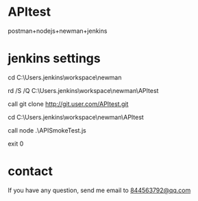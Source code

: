 # APItest
postman+nodejs+newman+jenkins
# jenkins settings
cd C:\Users\.jenkins\workspace\newman

rd /S /Q C:\Users\.jenkins\workspace\newman\APItest

call git clone http://git.user.com/APItest.git

cd C:\Users\.jenkins\workspace\newman\APItest

call node .\APISmokeTest.js

exit 0
# contact
If you have any question, send me email to 844563792@qq.com


